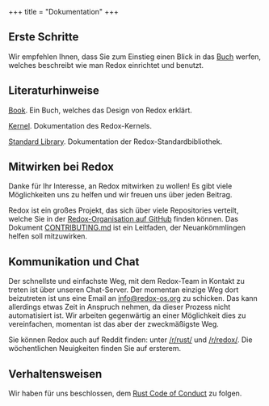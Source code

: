 +++
title = "Dokumentation"
+++

## Erste Schritte

Wir empfehlen Ihnen, dass Sie zum Einstieg einen Blick in das [Buch](https://doc.redox-os.org/book/)
werfen, welches beschreibt wie man Redox einrichtet und benutzt.

## Literaturhinweise

[Book](https://doc.redox-os.org/book/). Ein Buch, welches das Design von Redox erklärt.

[Kernel](https://doc.redox-os.org/kernel/kernel/). Dokumentation des Redox-Kernels.

[Standard Library](https://doc.redox-os.org/std/std/). Dokumentation der Redox-Standardbibliothek.

## Mitwirken bei Redox

Danke für Ihr Interesse, an Redox mitwirken zu wollen!
Es gibt viele Möglichkeiten uns zu helfen und wir freuen uns über jeden Beitrag.

Redox ist ein großes Projekt, das sich über viele Repositories verteilt, welche Sie in der
[Redox-Organisation auf GitHub](https://github.com/redox-os) finden können. Das Dokument
[CONTRIBUTING.md](https://github.com/redox-os/redox/blob/master/CONTRIBUTING.md) ist ein Leitfaden,
der Neuankömmlingen helfen soll mitzuwirken.

## Kommunikation und Chat

Der schnellste und einfachste Weg, mit dem Redox-Team in Kontakt zu treten ist  über unseren
Chat-Server. Der momentan einzige Weg dort beizutreten ist uns eine Email an
[info@redox-os.org](mailto:info@redox-os.org) zu schicken. Das kann allerdings etwas Zeit in
Anspruch nehmen, da dieser Prozess nicht automatisiert ist. Wir arbeiten gegenwärtig an einer
Möglichkeit dies zu vereinfachen, momentan ist das aber der zweckmäßigste Weg.

Sie können Redox auch auf Reddit finden: unter [/r/rust/](https://www.reddit.com/r/rust) und
[/r/redox/](https://www.reddit.com/r/redox). Die wöchentlichen Neuigkeiten finden Sie auf ersterem.

## Verhaltensweisen

Wir haben für uns beschlossen, dem [Rust Code of Conduct](https://www.rust-lang.org/conduct.html) zu
folgen.
